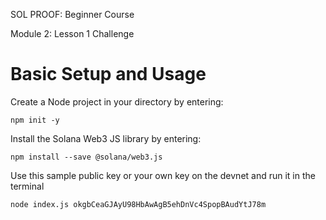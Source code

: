SOL PROOF: Beginner Course

Module 2: Lesson 1 Challenge

# Basic Setup and Usage

Create a Node project in your directory by entering: 
```
npm init -y
```

Install the Solana Web3 JS library by entering: 
```
npm install --save @solana/web3.js
```

Use this sample public key or your own key on the devnet and run it in the terminal
```
node index.js okgbCeaGJAyU98HbAwAgB5ehDnVc4SpopBAudYtJ78m
```
